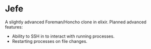 # Jefe

A slightly advanced Foreman/Honcho clone in elixir.  Planned advanced features:

- Ability to SSH in to interact with running processes.
- Restarting processes on file changes.
